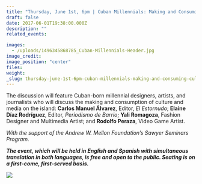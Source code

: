 ```yaml
---
title: "Thursday, June 1st, 6pm | Cuban Millennials: Making and Consuming Culture in Twenty-First Century Cuba"
draft: false
date: 2017-06-01T19:38:00.000Z
description: ""
related_events:

images:
  - /uploads/1496345868785_Cuban-Millennials-Header.jpg
image_credit:
image_position: "center"
files:
weight:
_slug: thursday-june-1st-6pm-cuban-millennials-making-and-consuming-culture-in-twenty-first-century-cuba
---
```


The discussion will feature Cuban-born millennial designers, artists, and journalists who will discuss the making and consumption of culture and media on the island: **Carlos Manuel Álvarez**, Editor, _El Estornudo_; **Elaine Díaz Rodríguez**, Editor, _Periodismo de Barrio_; **Yali Romagoza**, Fashion Designer and Multimedia Artist; and **Rodolfo Peraza**, Video Game Artist.

_With the support of the Andrew W. Mellon Foundation’s Sawyer Seminars Program._

**_The event, which will be held in English and Spanish with simultaneous translation in both languages, is free and open to the public. Seating is on a first-come, first-served basis._**

![](/uploads/1494969812590_CubanMillenials_KeyArt_FACEBOOK.jpg)

